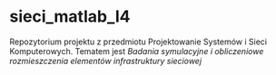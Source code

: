# sieci_matlab_l4

Repozytorium projektu z przedmiotu Projektowanie Systemów i Sieci Komputerowych.
Tematem jest *Badania symulacyjne i obliczeniowe rozmieszczenia elementów infrastruktury sieciowej*
